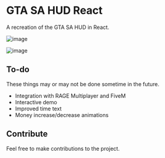 # GTA SA HUD React

A recreation of the GTA SA HUD in React.

![image](https://user-images.githubusercontent.com/21023513/217389732-ee95b246-f0d5-475e-bcca-66bebf5456d7.png)

![image](https://user-images.githubusercontent.com/21023513/217389952-d6ff4e65-5f72-42f5-95c0-1d4f28c3db3d.png)

## To-do

These things may or may not be done sometime in the future.

- Integration with RAGE Multiplayer and FiveM
- Interactive demo
- Improved time text
- Money increase/decrease animations

## Contribute

Feel free to make contributions to the project.
